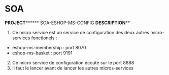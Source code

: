 # SOA
****************************PROJECT**********************************
SOA-ESHOP-MS-CONFIG
****************************DESCRIPTION******************************
1) Ce micro service est un service de configuration des deux autres micro-services fonctionels : 
- eshop-ms-membership : port 8070
- eshop-ms-basket : port 9191
2) Ce micro service de configuration écoute sur le port 8888
3) Il faut le lancer avant de lancer les autres micros-services 
